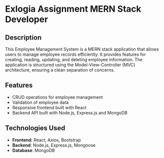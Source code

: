 # Exlogia Assignment MERN Stack Developer

## Description

This Employee Management System is a MERN stack application that allows users to manage employee records efficiently. It provides features for creating, reading, updating, and deleting employee information. The application is structured using the Model-View-Controller (MVC) architecture, ensuring a clean separation of concerns.

## Features

- CRUD operations for employee management
- Validation of employee data
- Responsive frontend built with React
- Backend API built with Node.js, Express.js and MongoDB

## Technologies Used

- **Frontend**: React, Axios, Bootstrap
- **Backend**: Node.js, Express.js, Mongoose
- **Database**: MongoDB
